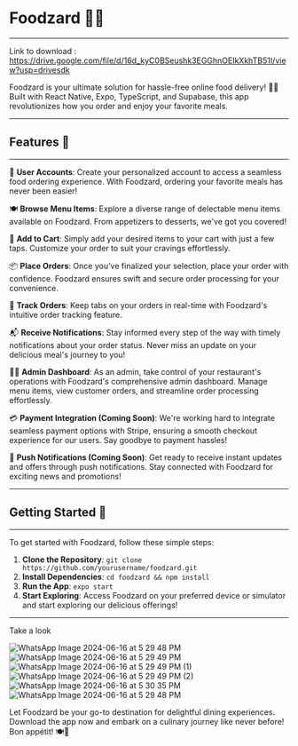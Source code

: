 

# Foodzard 🍔🚀
---
Link to download : https://drive.google.com/file/d/16d_kyC0BSeushk3EGGhnOEIkXkhTB51I/view?usp=drivesdk 


Foodzard is your ultimate solution for hassle-free online food delivery! 📱💨 Built with React Native, Expo, TypeScript, and Supabase, this app revolutionizes how you order and enjoy your favorite meals. 

---

## Features 🎉

---

👤 **User Accounts**: Create your personalized account to access a seamless food ordering experience. With Foodzard, ordering your favorite meals has never been easier!

🍽️ **Browse Menu Items**: Explore a diverse range of delectable menu items available on Foodzard. From appetizers to desserts, we've got you covered!

🛒 **Add to Cart**: Simply add your desired items to your cart with just a few taps. Customize your order to suit your cravings effortlessly.

📦 **Place Orders**: Once you've finalized your selection, place your order with confidence. Foodzard ensures swift and secure order processing for your convenience.

🚚 **Track Orders**: Keep tabs on your orders in real-time with Foodzard's intuitive order tracking feature.

📬 **Receive Notifications**: Stay informed every step of the way with timely notifications about your order status. Never miss an update on your delicious meal's journey to you!

👨‍💼 **Admin Dashboard**: As an admin, take control of your restaurant's operations with Foodzard's comprehensive admin dashboard. Manage menu items, view customer orders, and streamline order processing effortlessly.

💳 **Payment Integration (Coming Soon)**: We're working hard to integrate seamless payment options with Stripe, ensuring a smooth checkout experience for our users. Say goodbye to payment hassles!

🔔 **Push Notifications (Coming Soon)**: Get ready to receive instant updates and offers through push notifications. Stay connected with Foodzard for exciting news and promotions!

---

## Getting Started 🚀

---

To get started with Foodzard, follow these simple steps:

1. **Clone the Repository**: `git clone https://github.com/yourusername/foodzard.git`
2. **Install Dependencies**: `cd foodzard && npm install`
3. **Run the App**: `expo start`
4. **Start Exploring**: Access Foodzard on your preferred device or simulator and start exploring our delicious offerings!

---
Take a look 


![WhatsApp Image 2024-06-16 at 5 29 48 PM](https://github.com/AyobamiMasterpiece/Foodzard/assets/96892970/63b18004-672d-41e2-bfda-7636cf42c537)
![WhatsApp Image 2024-06-16 at 5 29 49 PM](https://github.com/AyobamiMasterpiece/Foodzard/assets/96892970/ab924d5d-b39e-4aad-915a-956e0ba937df)
![WhatsApp Image 2024-06-16 at 5 29 49 PM (1)](https://github.com/AyobamiMasterpiece/Foodzard/assets/96892970/714b8934-4598-4131-a92b-28d5c19a8e61)
![WhatsApp Image 2024-06-16 at 5 29 49 PM (2)](https://github.com/AyobamiMasterpiece/Foodzard/assets/96892970/47fcd22f-b8ab-498a-b734-edeae6b8a105)
![WhatsApp Image 2024-06-16 at 5 30 35 PM](https://github.com/AyobamiMasterpiece/Foodzard/assets/96892970/85a0b4e2-4c19-40d7-991e-4396f2213261)
![WhatsApp Image 2024-06-16 at 5 29 48 PM](https://github.com/AyobamiMasterpiece/Foodzard/assets/96892970/a5701d1b-0c02-4010-9182-703bebface59)



Let Foodzard be your go-to destination for delightful dining experiences. Download the app now and embark on a culinary journey like never before! Bon appétit! 🍽️🎉
